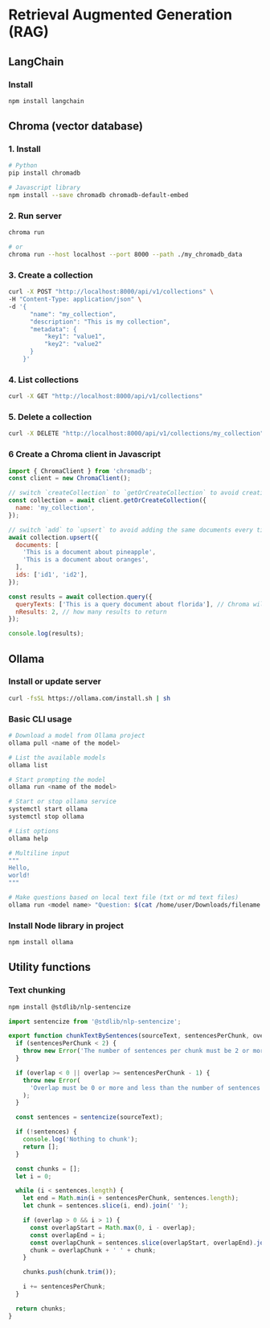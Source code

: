# Retrieval Augmented Generation (RAG)

## LangChain

### Install

```bash
npm install langchain
```

## Chroma (vector database)

### 1. Install

```bash
# Python
pip install chromadb

# Javascript library
npm install --save chromadb chromadb-default-embed
```

### 2. Run server

```bash
chroma run

# or
chroma run --host localhost --port 8000 --path ./my_chromadb_data
```

### 3. Create a collection

```bash
curl -X POST "http://localhost:8000/api/v1/collections" \
-H "Content-Type: application/json" \
-d '{
      "name": "my_collection",
      "description": "This is my collection",
      "metadata": {
          "key1": "value1",
          "key2": "value2"
      }
    }'
```

### 4. List collections

```bash
curl -X GET "http://localhost:8000/api/v1/collections"
```

### 5. Delete a collection

```bash
curl -X DELETE "http://localhost:8000/api/v1/collections/my_collection"
```

### 6 Create a Chroma client in Javascript

```javascript
import { ChromaClient } from 'chromadb';
const client = new ChromaClient();

// switch `createCollection` to `getOrCreateCollection` to avoid creating a new collection every time
const collection = await client.getOrCreateCollection({
  name: 'my_collection',
});

// switch `add` to `upsert` to avoid adding the same documents every time
await collection.upsert({
  documents: [
    'This is a document about pineapple',
    'This is a document about oranges',
  ],
  ids: ['id1', 'id2'],
});

const results = await collection.query({
  queryTexts: ['This is a query document about florida'], // Chroma will embed this for you
  nResults: 2, // how many results to return
});

console.log(results);
```

## Ollama

### Install or update server

```bash
curl -fsSL https://ollama.com/install.sh | sh
```

### Basic CLI usage

```bash
# Download a model from Ollama project
ollama pull <name of the model>

# List the available models
ollama list

# Start prompting the model
ollama run <name of the model>

# Start or stop ollama service
systemctl start ollama
systemctl stop ollama

# List options
ollama help

# Multiline input
"""
Hello,
world!
"""

# Make questions based on local text file (txt or md text files)
ollama run <model name> "Question: $(cat /home/user/Downloads/filename.txt)"
```

### Install Node library in project

```bash
npm install ollama
```

## Utility functions

### Text chunking

```bash
npm install @stdlib/nlp-sentencize
```

```javascript
import sentencize from '@stdlib/nlp-sentencize';

export function chunkTextBySentences(sourceText, sentencesPerChunk, overlap) {
  if (sentencesPerChunk < 2) {
    throw new Error('The number of sentences per chunk must be 2 or more.');
  }

  if (overlap < 0 || overlap >= sentencesPerChunk - 1) {
    throw new Error(
      'Overlap must be 0 or more and less than the number of sentences per chunk.'
    );
  }

  const sentences = sentencize(sourceText);

  if (!sentences) {
    console.log('Nothing to chunk');
    return [];
  }

  const chunks = [];
  let i = 0;

  while (i < sentences.length) {
    let end = Math.min(i + sentencesPerChunk, sentences.length);
    let chunk = sentences.slice(i, end).join(' ');

    if (overlap > 0 && i > 1) {
      const overlapStart = Math.max(0, i - overlap);
      const overlapEnd = i;
      const overlapChunk = sentences.slice(overlapStart, overlapEnd).join(' ');
      chunk = overlapChunk + ' ' + chunk;
    }

    chunks.push(chunk.trim());

    i += sentencesPerChunk;
  }

  return chunks;
}
```
